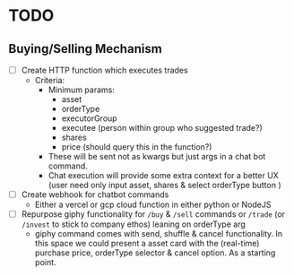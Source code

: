 # TODO

## Buying/Selling Mechanism

- [ ] Create HTTP function which executes trades
  - Criteria:
    - Minimum params: 
      - asset
      - orderType
      - executorGroup
      - executee (person within group who suggested trade?)
      - shares
      - price (should query this in the function?)
    - These will be sent not as kwargs but just args in a chat bot command.
    - Chat execution will provide some extra context for a better UX (user need only input asset, shares & select orderType button )
- [ ] Create webhook for chatbot commands
  - Either a vercel or gcp cloud function in either python or NodeJS
- [ ] Repurpose giphy functionality for `/buy` & `/sell` commands or `/trade` (or `/invest` to stick to company ethos) leaning on orderType arg
  - giphy command comes with send, shuffle & cancel functionality. In this space we could present a asset card with the (real-time) purchase price, orderType selector & cancel option. As a starting point.